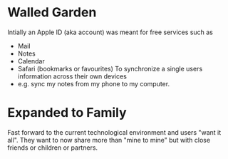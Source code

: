 # Walled Garden
Intially an Apple ID (aka account) was meant for free services such as
* Mail
* Notes
* Calendar
* Safari (bookmarks or favourites)
To synchronize a single users information across their own devices
* e.g. sync my notes from my phone to my computer.

# Expanded to Family
Fast forward to the current technological environment and users "want it all".  They want to now share more than "mine to mine" but with close friends or children or partners.
